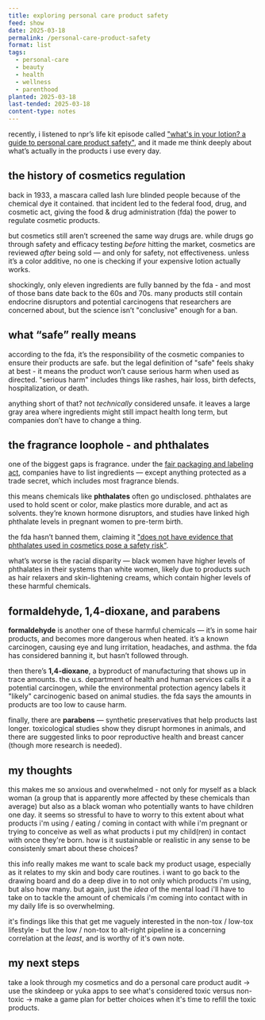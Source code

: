 ```yaml
---
title: exploring personal care product safety
feed: show
date: 2025-03-18
permalink: /personal-care-product-safety
format: list
tags:
  - personal-care
  - beauty
  - health
  - wellness
  - parenthood
planted: 2025-03-18
last-tended: 2025-03-18
content-type: notes
---
```



recently, i listened to npr’s life kit episode called ["what's in your lotion? a guide to personal care product safety"](https://open.spotify.com/episode/62xReOF8kT5ShTzon8ysqE?si=DnxPKVGATFuClXEOIC1oaw&context=spotify%3Ashow%3A5J0xAfsLX7bEYzGxOin4Sd), and it made me think deeply about what’s actually in the products i use every day.

## the history of cosmetics regulation

back in 1933, a mascara called lash lure blinded people because of the chemical dye it contained. that incident led to the federal food, drug, and cosmetic act, giving the food & drug administration (fda) the power to regulate cosmetic products.  

but cosmetics still aren’t screened the same way drugs are. while drugs go through safety and efficacy testing *before* hitting the market, cosmetics are reviewed *after* being sold — and only for safety, not effectiveness. unless it’s a color additive, no one is checking if your expensive lotion actually works.

shockingly, only eleven ingredients are fully banned by the fda - and most of those bans date back to the 60s and 70s. many products still contain endocrine disruptors and potential carcinogens that researchers are concerned about, but the science isn’t "conclusive" enough for a ban.

## what “safe” really means

according to the fda, it’s the responsibility of the cosmetic companies to ensure their products are safe. but the legal definition of "safe" feels shaky at best - it means the product won’t cause serious harm when used as directed. "serious harm" includes things like rashes, hair loss, birth defects, hospitalization, or death.  

anything short of that? not *technically* considered unsafe. it leaves a large gray area where ingredients might still impact health long term, but companies don’t have to change a thing.

## the fragrance loophole - and phthalates

one of the biggest gaps is fragrance. under the [fair packaging and labeling act](https://www.ftc.gov/legal-library/browse/rules/fair-packaging-labeling-act-regulations-under-section-4-fair-packaging-labeling-act), companies have to list ingredients — except anything protected as a trade secret, which includes most fragrance blends.

this means chemicals like **phthalates** often go undisclosed. phthalates are used to hold scent or color, make plastics more durable, and act as solvents. they’re known hormone disruptors, and studies have linked high phthalate levels in pregnant women to pre-term birth. 

the fda hasn’t banned them, claiming it ["does not have evidence that phthalates used in cosmetics pose a safety risk"](https://www.fda.gov/cosmetics/cosmetic-ingredients/phthalates-cosmetics).  

what’s worse is the racial disparity — black women have higher levels of phthalates in their systems than white women, likely due to products such as hair relaxers and skin-lightening creams, which contain higher levels of these harmful chemicals.

## formaldehyde, 1,4-dioxane, and parabens

**formaldehyde** is another one of these harmful chemicals — it’s in some hair products, and becomes more dangerous when heated. it’s a known carcinogen, causing eye and lung irritation, headaches, and asthma. the fda has considered banning it, but hasn’t followed through.

then there’s **1,4-dioxane**, a byproduct of manufacturing that shows up in trace amounts. the u.s. department of health and human services calls it a potential carcinogen, while the environmental protection agency labels it "likely" carcinogenic based on animal studies. the fda says the amounts in products are too low to cause harm.

finally, there are **parabens** — synthetic preservatives that help products last longer. toxicological studies show they disrupt hormones in animals, and there are suggested links to poor reproductive health and breast cancer (though more research is needed).

## my thoughts

this makes me so anxious and overwhelmed - not only for myself as a black woman (a group that is apparently more affected by these chemicals than average) but also as a black woman who potentially wants to have children one day. it seems so stressful to have to worry to this extent about what products i'm using / eating / coming in contact with while i'm pregnant or trying to conceive as well as what products i put my child(ren) in contact with once they're born. how is it sustainable or realistic in any sense to be consistenly smart about these choices?

this info really makes me want to scale back my product usage, especially as it relates to my skin and body care routines. i want to go back to the drawing board and do a deep dive in to not only which products i'm using, but also how many. but again, just the *idea* of the mental load i'll have to take on to tackle the amount of chemicals i'm coming into contact with in my daily life is so overwhelming.

 it's findings like this that get me vaguely interested in the non-tox / low-tox lifestyle - but the low / non-tox to alt-right pipeline is a concerning correlation at the *least*, and is worthy of it's own note.

## my next steps

take a look through my cosmetics and do a personal care product audit → use the skindeep or yuka apps to see what's considered toxic versus non-toxic → make a game plan for better choices when it's time to refill the toxic products.